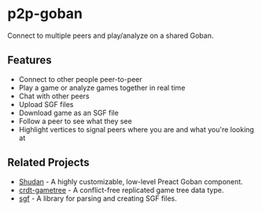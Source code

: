 # p2p-goban

Connect to multiple peers and play/analyze on a shared Goban.

## Features

- Connect to other people peer-to-peer
- Play a game or analyze games together in real time
- Chat with other peers
- Upload SGF files
- Download game as an SGF file
- Follow a peer to see what they see
- Highlight vertices to signal peers where you are and what you're looking at

## Related Projects

- [Shudan](https://github.com/SabakiHQ/Shudan) -  A highly customizable, low-level Preact Goban component.
- [crdt-gametree](https://github.com/SabakiHQ/crdt-gametree) - A conflict-free replicated game tree data type.
- [sgf](https://github.com/SabakiHQ/sgf) - A library for parsing and creating SGF files.
